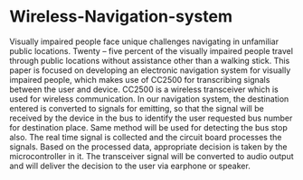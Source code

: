 # Wireless-Navigation-system
Visually impaired people face unique challenges navigating in unfamiliar public locations. Twenty – five percent of the visually impaired people travel through public locations without assistance other than a walking stick. This paper is focused on developing an electronic navigation system for visually impaired people, which makes use of CC2500 for transcribing signals between the user and device. CC2500 is a wireless transceiver which is used for wireless communication. In our navigation system, the destination entered is converted to signals for emitting, so that the signal will be received by the device in the bus to identify the user requested bus number for destination place. Same method will be used for detecting the bus stop also. The real time signal is collected and the circuit board processes the signals. Based on the processed data, appropriate decision is taken by the microcontroller in it. The transceiver signal will be converted to audio output and will deliver the decision to the user via earphone or speaker.
